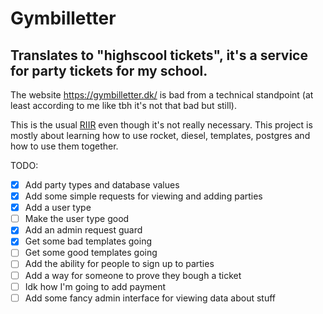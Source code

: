 # Gymbilletter
## Translates to "highscool tickets", it's a service for party tickets for my school.
The website https://gymbilletter.dk/ is bad from a technical standpoint (at least according to me like tbh it's not that bad but still).

This is the usual [RIIR](https://transitiontech.ca/random/RIIR) even though it's not really necessary.
This project is mostly about learning how to use rocket, diesel, templates, postgres and how to use them together.

TODO:
 - [x] Add party types and database values
 - [x] Add some simple requests for viewing and adding parties
 - [x] Add a user type
 - [ ] Make the user type good
 - [x] Add an admin request guard
 - [x] Get some bad templates going
 - [ ] Get some good templates going
 - [ ] Add the ability for people to sign up to parties
 - [ ] Add a way for someone to prove they bough a ticket
 - [ ] Idk how I'm going to add payment
 - [ ] Add some fancy admin interface for viewing data about stuff
